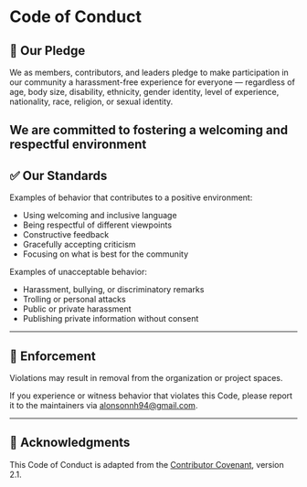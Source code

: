 # Code of Conduct

## 📜 Our Pledge

We as members, contributors, and leaders pledge to make participation in our community a harassment-free experience for everyone — regardless of age, body size, disability, ethnicity, gender identity, level of experience, nationality, race, religion, or sexual identity.

## We are committed to fostering a welcoming and respectful environment

## ✅ Our Standards

Examples of behavior that contributes to a positive environment:

- Using welcoming and inclusive language
- Being respectful of different viewpoints
- Constructive feedback
- Gracefully accepting criticism
- Focusing on what is best for the community

Examples of unacceptable behavior:

- Harassment, bullying, or discriminatory remarks
- Trolling or personal attacks
- Public or private harassment
- Publishing private information without consent

---

## 📢 Enforcement

Violations may result in removal from the organization or project spaces.

If you experience or witness behavior that violates this Code, please report it to the maintainers via [alonsonnh94@gmail.com](mailto:alonsonnh94@gmail.com).

---

## 🤝 Acknowledgments

This Code of Conduct is adapted from the [Contributor Covenant](https://www.contributor-covenant.org), version 2.1.
